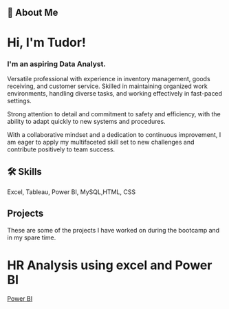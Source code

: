 
## 🚀 About Me
# Hi, I'm Tudor! 
### I'm an aspiring Data Analyst.

Versatile professional with experience in inventory management, goods receiving, and customer service. Skilled in maintaining organized work environments, handling diverse tasks, and working effectively in fast-paced settings.

Strong attention to detail and commitment to safety and efficiency, with the ability to adapt quickly to new systems and procedures.

With a collaborative mindset and a dedication to continuous improvement, I am eager to apply my multifaceted skill set to new challenges and contribute positively to team success.


## 🛠 Skills
Excel, Tableau, Power BI, MySQL,HTML, CSS


## Projects
These are some of the projects I have worked on during the bootcamp and in my spare time.

# HR Analysis using excel and Power BI
<a href= "https://github.com/startdragon/PowerBI" title="Power BI project">Power BI</a>
